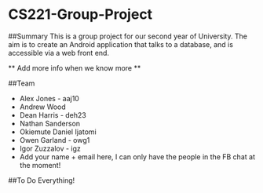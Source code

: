 CS221-Group-Project
===================

##Summary
This is a group project for our second year of University. The aim is to create an Android application that talks to a database, and is accessible via a web front end. 

** Add more info when we know more **

##Team

* Alex Jones - aaj10
* Andrew Wood
* Dean Harris - deh23
* Nathan Sanderson
* Okiemute Daniel Ijatomi
* Owen Garland - owg1
* Igor Zuzzalov - igz
* Add your name + email here, I can only have the people in the FB chat at the moment!

##To Do
Everything!
